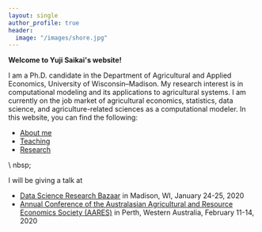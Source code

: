 ```yaml
---
layout: single
author_profile: true
header:
  image: "/images/shore.jpg"
---
```


**Welcome to Yuji Saikai's website!**

I am a Ph.D. candidate in the Department of Agricultural and Applied Economics, University of Wisconsin–Madison. My research interest is in computational modeling and its applications to agricultural systems. I am currently on the job market of agricultural economics, statistics, data science, and agriculture-related sciences as a computational modeler. In this website, you can find the following:
- [About me](/about/)
- [Teaching](/teaching/)
- [Research](/research/)

\ nbsp;

I will be giving a talk at
- [Data Science Research Bazaar](https://hub.datascience.wisc.edu/research-bazaar-madison-wi-january-24-25-2020/) in Madison, WI, January 24-25, 2020
- [Annual Conference of the Australasian Agricultural and Resource Economics Society (AARES)](https://www.aares2020.org) in Perth, Western Australia, February 11-14, 2020
